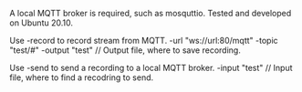 A local MQTT broker is required, such as mosquttio.
Tested and developed on Ubuntu 20.10.

Use -record to record stream from MQTT.
-url "ws://url:80/mqtt"
-topic "test/#"
-output "test" // Output file, where to save recording.

Use -send to send a recording to a local MQTT broker.
-input "test" // Input file, where to find a recodring to send.